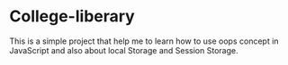 # College-liberary
This is a simple project that help me to learn how to use oops concept in JavaScript and also about local Storage and Session Storage.
